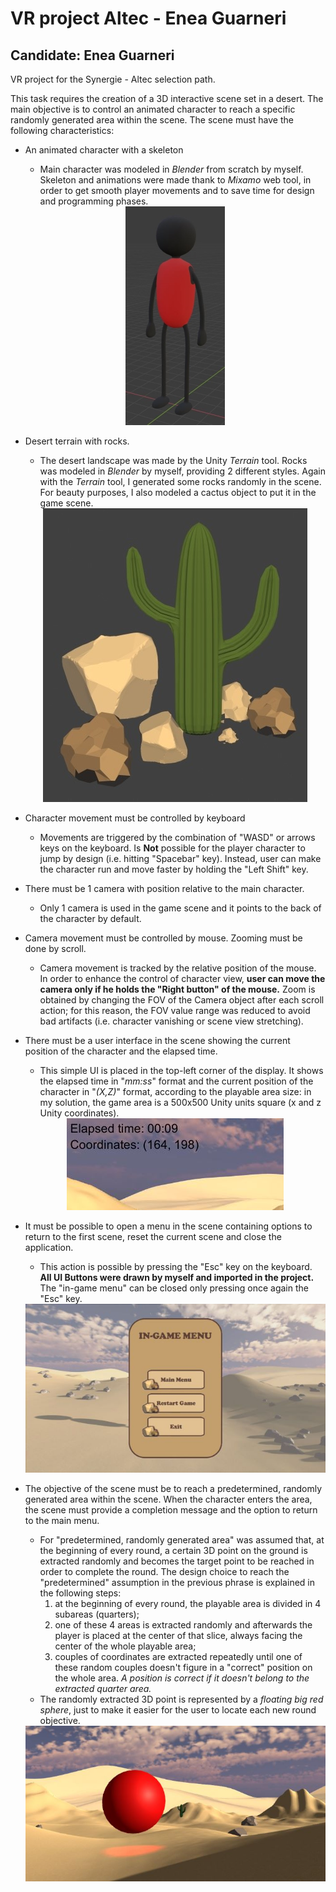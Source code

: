 # VR project Altec - Enea Guarneri
## Candidate: Enea Guarneri
VR project for the Synergie - Altec selection path.

This task requires the creation of a 3D interactive scene set in a desert. The main objective is to control
an animated character to reach a specific randomly generated area within the scene.
The scene must have the following characteristics:
- An animated character with a skeleton
    - Main character was modeled in _Blender_ from scratch by myself. Skeleton and animations were made thank to _Mixamo_ web tool, in order to get smooth player movements and to save time for design and programming phases.</br>
    <div align="center"><img src="images/character.jpg"></div>
- Desert terrain with rocks.
    - The desert landscape was made by the Unity _Terrain_ tool. Rocks was modeled in _Blender_ by myself, providing 2 different styles. Again with the _Terrain_ tool, I generated some rocks randomly in the scene. For beauty purposes, I also modeled a cactus object to put it in the game scene.</br>
    <div align="center"><img src="images/desert_elements.jpg"></div>

- Character movement must be controlled by keyboard
    - Movements are triggered by the combination of "WASD" or arrows keys on the keyboard. Is <b>Not</b> possible for the player character to jump by design (i.e. hitting "Spacebar" key). Instead, user can make the character run and move faster by holding the "Left Shift" key.
- There must be 1 camera with position relative to the main character.
    - Only 1 camera is used in the game scene and it points to the back of the character by default.
- Camera movement must be controlled by mouse. Zooming must be done by scroll.
    - Camera movement is tracked by the relative position of the mouse. In order to enhance the control of character view, <b>user can move the camera only if he holds the "Right button" of the mouse.</b> Zoom is obtained by changing the FOV of the Camera object after each scroll action; for this reason, the FOV value range was reduced to avoid bad artifacts (i.e. character vanishing or scene view stretching).
- There must be a user interface in the scene showing the current position of the character and the elapsed time.
    - This simple UI is placed in the top-left corner of the display. It shows the elapsed time in "_mm:ss_" format and the current position of the character in "_(X,Z)_" format, according to the playable area size: in my solution, the game area is a 500x500 Unity units square (x and z Unity coordinates).
    <div align="center"><img src="images/topleft_ui.jpg"></div>
- It must be possible to open a menu in the scene containing options to return to the first scene, reset the current scene and close the application. 
    - This action is possible by pressing the "Esc" key on the keyboard. <b>All UI Buttons were drawn by myself and imported in the project.</b> The "in-game menu" can be closed only pressing once again the "Esc" key.
    <div align="center"><img src="images/ingame_menu.jpg"></div>
- The objective of the scene must be to reach a predetermined, randomly generated area within the scene. When the character enters the area, the scene must provide a completion message and the option to return to the main menu.
    - For "predetermined, randomly generated area" was assumed that, at the beginning of every round, a certain 3D point on the ground is extracted randomly and becomes the target point to be reached in order to complete the round. The design choice to reach the "predetermined" assumption in the previous phrase is explained in the following steps:
        1. at the beginning of every round, the playable area is divided in 4 subareas (quarters);
        2. one of these 4 areas is extracted randomly and afterwards the player is placed at the center of that slice, always facing the center of the whole playable area;
        3. couples of coordinates are extracted repeatedly until one of these random couples doesn't figure in a "correct" position on the whole area. _A position is correct if it doesn't belong to the extracted quarter area._
    - The randomly extracted 3D point is represented by a _floating big red sphere_, just to make it easier for the user to locate each new round objective.
    <div align="center"><img src="images/game_target.jpg"></div>

